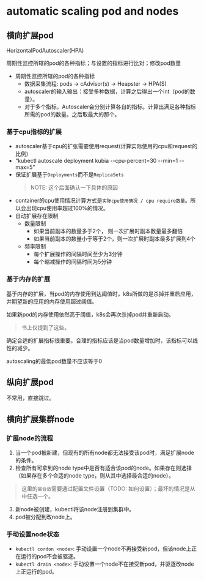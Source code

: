 # automatic scaling pod and nodes

## 横向扩展pod

HorizontalPodAutoscaler(HPA)
  
周期性监控所辖的pod的各种指标；与设置的指标进行比对；修改pod数量

- 周期性监控所辖的pod的各种指标
  - 数据采集流程: pods -> cAdvisor(s) -> Heapster -> HPA(S)  
  - autoscaler的输入输出：接受多种数据，计算之后得出一个int（pod的数量）。
  - 对于多个指标，Autoscaler会分别计算各自的指标。计算出满足各种指标所需的pod的数量。之后取最大的那个。

### 基于cpu指标的扩展

- autoscaler基于cpu的扩张需要使用request(计算实际使用的cpu和request的比例)
- “kubectl autoscale deployment kubia --cpu-percent=30 --min=1 --max=5”
- 保证扩展基于`Deployments`而不是`ReplicaSets`
  > NOTE: 这个后面确认一下具体的原因
- container的cpu使用情况计算方式是`实际cpu使用情况 / cpu require数量`。所以会出现cpu使用率超过100%的情况。
- 自动扩展存在限制
  - 数量限制
    - 如果当前副本的数量多于2个， 则一次扩展时副本数量最多翻倍
    - 如果当前副本的数量小于等于2个，则一次扩展时副本最多扩展到4个
  - 频率限制
    - 每个扩展操作的间隔时间至少为3分钟
    - 每个缩减操作的间隔时间为5分钟
 
### 基于内存的扩展

基于内存的扩展，当pod的内存使用到达阈值时，k8s所做的是杀掉并重启应用，并期望新的应用的内存使用超过阈值。

如果新pod的内存使用依然高于阈值，k8s会再次杀掉pod并重新启动。

> 书上仅提到了这些。

确定合适的扩展指标很重要。合理的指标应该是当pod数量增加时，该指标可以线性的减少。

autoscaling的最低pod数量不应该等于0

## 纵向扩展pod

不常用，直接跳过。

## 横向扩展集群node

### 扩展node的流程
1. 当一个pod被新建，但现有的所有node都无法接受该pod时，满足扩展node的条件。
2. 检查所有可拿到的node type中是否有适合该pod的node。如果存在则选择（如果存在多个合适的node type，则从其中选择最合适的node）。
> 这里的`最合适`需要通过配置文件设置（TODO: 如何设置）；最坏的情况是从中任选一个。
3. 新node被创建，kubectl将该node注册到集群中。
4. pod被分配到改node上。

### 手动设置node状态
- `kubectl cordon <node>`: 手动设置一个node不再接受新pod，但该node上正在运行的pod不会被驱逐。
- `kubectl drain <node>`: 手动设置一个node不在接受新pod，并驱逐改node上正运行的pod。
